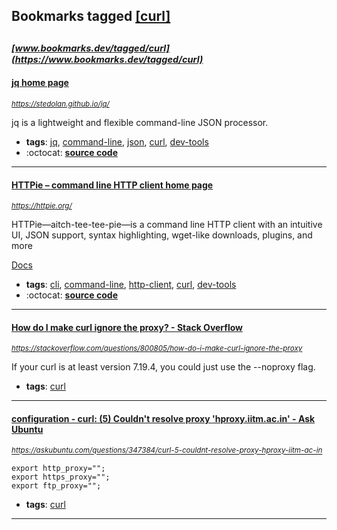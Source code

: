 ## Bookmarks tagged [[curl]](https://www.bookmarks.dev?q=[curl])

_<sup><sup>[www.bookmarks.dev/tagged/curl](https://www.bookmarks.dev/tagged/curl)</sup></sup>_
---
#### [jq home page](https://stedolan.github.io/jq/)
_<sup>https://stedolan.github.io/jq/</sup>_

jq is a lightweight and flexible command-line JSON processor.
* **tags**: [jq](../tagged/jq.md), [command-line](../tagged/command-line.md), [json](../tagged/json.md), [curl](../tagged/curl.md), [dev-tools](../tagged/dev-tools.md)
* :octocat: **[source code](https://github.com/stedolan/jq)**
---
#### [HTTPie – command line HTTP client home page](https://httpie.org/)
_<sup>https://httpie.org/</sup>_

HTTPie—aitch-tee-tee-pie—is a command line HTTP client with an intuitive UI, JSON support, syntax highlighting, wget-like downloads, plugins, and more

[Docs](https://httpie.org/doc)
* **tags**: [cli](../tagged/cli.md), [command-line](../tagged/command-line.md), [http-client](../tagged/http-client.md), [curl](../tagged/curl.md), [dev-tools](../tagged/dev-tools.md)
* :octocat: **[source code](https://github.com/jakubroztocil/httpie)**
---
#### [How do I make curl ignore the proxy? - Stack Overflow](https://stackoverflow.com/questions/800805/how-do-i-make-curl-ignore-the-proxy)
_<sup>https://stackoverflow.com/questions/800805/how-do-i-make-curl-ignore-the-proxy</sup>_

If your curl is at least version 7.19.4, you could just use the --noproxy flag.

* **tags**: [curl](../tagged/curl.md)
---
#### [configuration - curl: (5) Couldn't resolve proxy 'hproxy.iitm.ac.in' - Ask Ubuntu](https://askubuntu.com/questions/347384/curl-5-couldnt-resolve-proxy-hproxy-iitm-ac-in)
_<sup>https://askubuntu.com/questions/347384/curl-5-couldnt-resolve-proxy-hproxy-iitm-ac-in</sup>_

```
export http_proxy="";
export https_proxy="";
export ftp_proxy="";
```
* **tags**: [curl](../tagged/curl.md)
---
